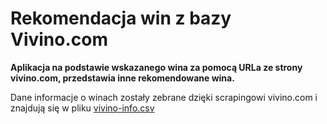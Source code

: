 # Rekomendacja win z bazy Vivino.com

**Aplikacja na podstawie wskazanego wina za pomocą URLa ze strony vivino.com, przedstawia inne rekomendowane wina.**

Dane informacje o winach zostały zebrane dzięki scrapingowi vivino.com i znajdują się w pliku <a href='vivino-info.csv'>vivino-info.csv</a>
